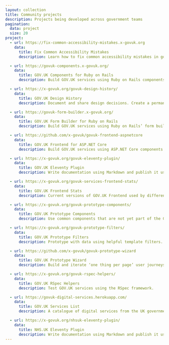 ```yaml
---
layout: collection
title: Community projects
description: Projects being developed across government teams
pagination:
  data: project
  size: 20
project:
  - url: https://fix-common-accessibility-mistakes.x-govuk.org
    data:
      title: Fix Common Accessibility Mistakes
      description: Learn how to fix common accessibility mistakes in government digital services.

  - url: https://govuk-components.x-govuk.org/
    data:
      title: GOV.UK Components for Ruby on Rails
      description: Build GOV.UK services using Ruby on Rails components.

  - url: https://x-govuk.org/govuk-design-history/
    data:
      title: GOV.UK Design History
      description: Document and share design decisions. Create a permanent record of how your service has developed over time.

  - url: https://govuk-form-builder.x-govuk.org/
    data:
      title: GOV.UK Form Builder for Ruby on Rails
      description: Build GOV.UK services using Ruby on Rails’ form builder.

  - url: https://github.com/x-govuk/govuk-frontend-aspnetcore
    data:
      title: GOV.UK Frontend for ASP.NET Core
      description: Build GOV.UK services using ASP.NET Core components.

  - url: https://x-govuk.org/govuk-eleventy-plugin/
    data:
      title: GOV.UK Eleventy Plugin
      description: Write documentation using Markdown and publish it using GOV.UK styles.

  - url: https://x-govuk.org/govuk-services-frontend-stats/
    data:
      title: GOV.UK Frontend Stats
      description: Current versions of GOV.UK Frontend used by different services, based on their publicly available source code.

  - url: https://x-govuk.org/govuk-prototype-components/
    data:
      title: GOV.UK Prototype Components
      description: Use common components that are not yet part of the GOV.UK Design System.

  - url: https://x-govuk.org/govuk-prototype-filters/
    data:
      title: GOV.UK Prototype Filters
      description: Prototype with data using helpful template filters.

  - url: https://github.com/x-govuk/govuk-prototype-wizard
    data:
      title: GOV.UK Prototype Wizard
      description: Build and iterate ‘one thing per page’ user journeys when prototyping GOV.UK services.

  - url: https://x-govuk.org/govuk-rspec-helpers/
    data:
      title: GOV.UK RSpec Helpers
      description: Test GOV.UK services using the RSpec framework.

  - url: https://govuk-digital-services.herokuapp.com/
    data:
      title: GOV.UK Services List
      description: A catalogue of digital services from the UK government and its agencies.

  - url: https://x-govuk.org/nhsuk-eleventy-plugin/
    data:
      title: NHS.UK Eleventy Plugin
      description: Write documentation using Markdown and publish it using NHS.UK styles.
---
```

